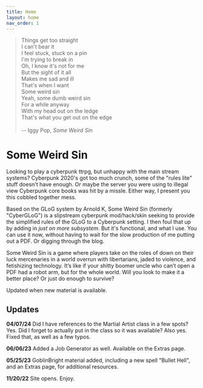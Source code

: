 ```yaml
---
title: Home
layout: home
nav_order: 1
---
```


  
>Things get too straight <br>
>I can't bear it <br>
>I feel stuck, stuck on a pin <br>
>I'm trying to break in <br>
>Oh, I know it's not for me <br>
>But the sight of it all <br>
>Makes me sad and ill <br>
>That's when I want <br>
>Some weird sin <br>
>Yeah, some dumb weird sin <br>
>For a while anyway <br>
>With my head out on the ledge <br>
>That's what you get out on the edge <br>
> <br>
-- Iggy Pop, _Some Weird Sin_ <br>


# Some Weird Sin 
  

Looking to play a cyberpunk ttrpg, but unhappy with the main stream systems? Cyberpunk 2020's got too much crunch, some of the "rules lite" stuff doesn't have enough. Or maybe the server you were using to illegal view Cyberpunk core books was hit by a missle. Either way, I present you this cobbled together mess. 

Based on the GLoG system by Arnold K, Some Weird Sin (formerly "CyberGLoG") is a slipstream cyberpunk mod/hack/skin seeking to provide the simplified rules of the GLoG to a Cyberpunk setting. I then foul that up by adding in _just on more subsystem_. But it's functional, and what I use. You can use it now, without having to wait for the slow production of me putting out a PDF. Or digging through the blog. 

Some Weird Sin is a game where players take on the roles of down on their luck mercenaries in a world overrun with libertarians, jaded to violence, and fetishizing technology. It’s like if your shitty boomer uncle who can’t open a PDF had a robot arm, but for the whole world. Will you look to make it a better place? Or just do enough to survive?


Updated when new material is available. 

## Updates
**04/07/24** Did I have references to the Martial Artist class in a few spots? Yes. Did I forget to actually put in the class so it was available? Also yes. Fixed that, as well as a few typos. 

**06/06/23** Added a Job Generator as well. Available on the Extras page. 

**05/25/23** GoblinBright material added, including a new spell "Bullet Hell", and an Extras page, for additional resources. 

**11/20/22** Site opens. Enjoy. 
